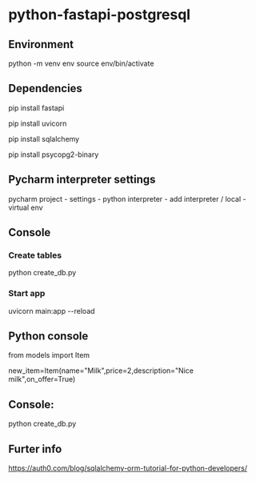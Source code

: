 # python-fastapi-postgresql

## Environment
python -m venv env
source env/bin/activate

## Dependencies
pip install fastapi

pip install uvicorn

pip install sqlalchemy

pip install psycopg2-binary


## Pycharm interpreter settings
pycharm project - settings - python interpreter - add interpreter / local - virtual env


## Console
### Create tables
python create_db.py
### Start app
uvicorn main:app --reload


## Python console
from models import Item

new_item=Item(name="Milk",price=2,description="Nice milk",on_offer=True)


## Console:

python create_db.py

## Furter info
https://auth0.com/blog/sqlalchemy-orm-tutorial-for-python-developers/

